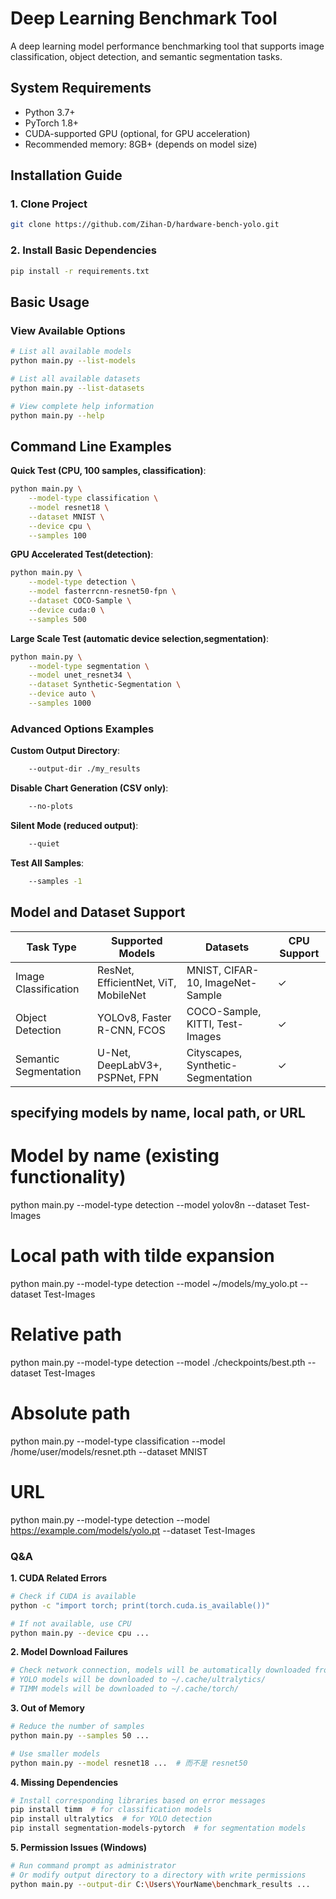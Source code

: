 # Deep Learning Benchmark Tool

A deep learning model performance benchmarking tool that supports image classification, object detection, and semantic segmentation tasks.

## System Requirements

- Python 3.7+
- PyTorch 1.8+
- CUDA-supported GPU (optional, for GPU acceleration)
- Recommended memory: 8GB+ (depends on model size)

## Installation Guide

### 1. Clone Project
```bash
git clone https://github.com/Zihan-D/hardware-bench-yolo.git
```

### 2. Install Basic Dependencies
```bash
pip install -r requirements.txt
```

## Basic Usage

### View Available Options
```bash
# List all available models
python main.py --list-models

# List all available datasets
python main.py --list-datasets

# View complete help information
python main.py --help
```

## Command Line Examples

**Quick Test (CPU, 100 samples, classification)**:
```bash
python main.py \
    --model-type classification \
    --model resnet18 \
    --dataset MNIST \
    --device cpu \
    --samples 100
```

**GPU Accelerated Test(detection)**:
```bash
python main.py \
    --model-type detection \
    --model fasterrcnn-resnet50-fpn \
    --dataset COCO-Sample \
    --device cuda:0 \
    --samples 500
```

**Large Scale Test (automatic device selection,segmentation)**:
```bash
python main.py \
    --model-type segmentation \
    --model unet_resnet34 \
    --dataset Synthetic-Segmentation \
    --device auto \
    --samples 1000
```


### Advanced Options Examples

**Custom Output Directory**:
```bash
    --output-dir ./my_results
```


**Disable Chart Generation (CSV only)**:
```bash
    --no-plots
```

**Silent Mode (reduced output)**:
```bash
    --quiet
```

**Test All Samples**:
```bash
    --samples -1
```

## Model and Dataset Support

| Task Type | Supported Models | Datasets | CPU Support |
|-----------|------------------|----------|-------------|
| Image Classification | ResNet, EfficientNet, ViT, MobileNet | MNIST, CIFAR-10, ImageNet-Sample | ✓ |
| Object Detection | YOLOv8, Faster R-CNN, FCOS | COCO-Sample, KITTI, Test-Images | ✓ |
| Semantic Segmentation | U-Net, DeepLabV3+, PSPNet, FPN | Cityscapes, Synthetic-Segmentation | ✓ |


##  specifying models by name, local path, or URL

# Model by name (existing functionality)
python main.py --model-type detection --model yolov8n --dataset Test-Images

# Local path with tilde expansion
python main.py --model-type detection --model ~/models/my_yolo.pt --dataset Test-Images

# Relative path
python main.py --model-type detection --model ./checkpoints/best.pth --dataset Test-Images

# Absolute path
python main.py --model-type classification --model /home/user/models/resnet.pth --dataset MNIST

# URL
python main.py --model-type detection --model https://example.com/models/yolo.pt --dataset Test-Images



### Q&A

**1. CUDA Related Errors**
```bash
# Check if CUDA is available
python -c "import torch; print(torch.cuda.is_available())"

# If not available, use CPU
python main.py --device cpu ...
```

**2. Model Download Failures**
```bash
# Check network connection, models will be automatically downloaded from the internet
# YOLO models will be downloaded to ~/.cache/ultralytics/
# TIMM models will be downloaded to ~/.cache/torch/
```

**3. Out of Memory**
```bash
# Reduce the number of samples
python main.py --samples 50 ...

# Use smaller models
python main.py --model resnet18 ...  # 而不是 resnet50
```

**4. Missing Dependencies**
```bash
# Install corresponding libraries based on error messages
pip install timm  # for classification models
pip install ultralytics  # for YOLO detection
pip install segmentation-models-pytorch  # for segmentation models
```

**5. Permission Issues (Windows)**
```bash
# Run command prompt as administrator
# Or modify output directory to a directory with write permissions
python main.py --output-dir C:\Users\YourName\benchmark_results ...
```